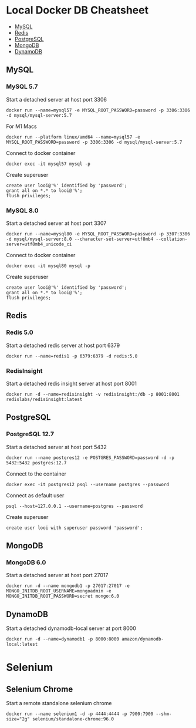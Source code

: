 # Local Docker DB Cheatsheet

- [MySQL](#mysql)
- [Redis](#redis)
- [PostgreSQL](#postgresql)
- [MongoDB](#mongodb)
- [DynamoDB](#dynamodb)


## MySQL

### MySQL 5.7

Start a detached server at host port 3306

```
docker run --name=mysql57 -e MYSQL_ROOT_PASSWORD=password -p 3306:3306 -d mysql/mysql-server:5.7
```

For M1 Macs

```
docker run --platform linux/amd64 --name=mysql57 -e MYSQL_ROOT_PASSWORD=password -p 3306:3306 -d mysql/mysql-server:5.7
```

Connect to docker container

```
docker exec -it mysql57 mysql -p
```

Create superuser

```
create user looi@'%' identified by 'password';
grant all on *.* to looi@'%';
flush privileges;
```

### MySQL 8.0

Start a detached server at host port 3307

`docker run --name=mysql80 -e MYSQL_ROOT_PASSWORD=password -p 3307:3306 -d mysql/mysql-server:8.0 --character-set-server=utf8mb4 --collation-server=utf8mb4_unicode_ci`

Connect to docker container

`docker exec -it mysql80 mysql -p`

Create superuser

```
create user looi@'%' identified by 'password';
grant all on *.* to looi@'%';
flush privileges;
```

## Redis

### Redis 5.0

Start a detached redis server at host port 6379

`docker run --name=redis1 -p 6379:6379 -d redis:5.0`

### RedisInsight

Start a detached redis insight server at host port 8001

`docker run -d --name=redisinsight -v redisinsight:/db -p 8001:8001 redislabs/redisinsight:latest`

## PostgreSQL

### PostgreSQL 12.7

Start a detached server at host port 5432

`docker run --name postgres12 -e POSTGRES_PASSWORD=password -d -p 5432:5432 postgres:12.7`

Connect to the container

`docker exec -it postgres12 psql --username postgres --password`

Connect as default user

`psql --host=127.0.0.1 --username=postgres --password`

Create superuser

`create user looi with superuser password 'password';`

## MongoDB

### MongoDB 6.0

Start a detached server at host port 27017

`docker run -d --name mongodb1 -p 27017:27017 -e MONGO_INITDB_ROOT_USERNAME=mongoadmin -e MONGO_INITDB_ROOT_PASSWORD=secret mongo:6.0`

## DynamoDB

Start a detached dynamodb-local server at port 8000

`docker run -d --name=dynamodb1 -p 8000:8000 amazon/dynamodb-local:latest`

# Selenium

## Selenium Chrome

Start a remote standalone selenium chrome

`docker run --name selenium1 -d -p 4444:4444 -p 7900:7900 --shm-size="2g" selenium/standalone-chrome:96.0`
